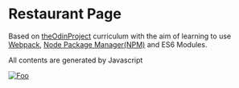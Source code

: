 # Restaurant Page

Based on [theOdinProject](https://www.theodinproject.com/courses/javascript/lessons/restaurant-page) curriculum with the aim of
learning to use [Webpack](https://wwww.webpack.js.org), [Node Package Manager(NPM)](https://www.npmjs.com) and ES6 Modules.

All contents are generated by Javascript


<a href="https://restaurant-page.now.sh" rel="Restaurant Page">![Foo](https://user-images.githubusercontent.com/51405947/75182496-ce5dd200-5740-11ea-8bd5-2c3e42390fa0.jpg)</a>
